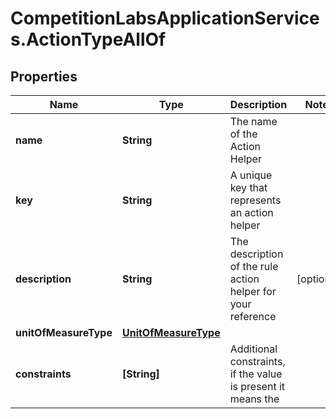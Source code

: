 # CompetitionLabsApplicationServices.ActionTypeAllOf

## Properties

Name | Type | Description | Notes
------------ | ------------- | ------------- | -------------
**name** | **String** | The name of the Action Helper | 
**key** | **String** | A unique key that represents an action helper | 
**description** | **String** | The description of the rule action helper for your reference | [optional] 
**unitOfMeasureType** | [**UnitOfMeasureType**](UnitOfMeasureType.md) |  | 
**constraints** | **[String]** | Additional constraints, if the value is present it means the | 


